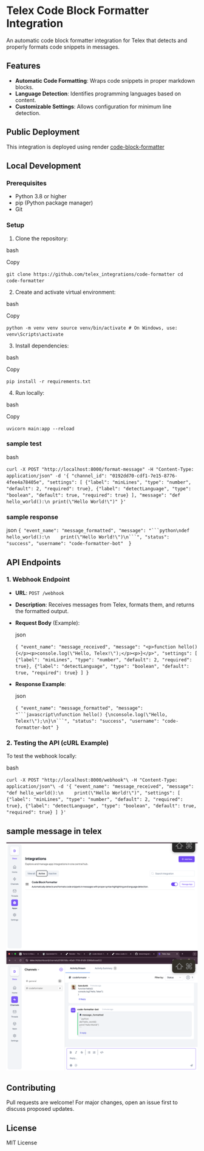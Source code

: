# Telex Code Block Formatter Integration

An automatic code block formatter integration for Telex that detects and properly formats code snippets in messages.

## Features
- **Automatic Code Formatting**: Wraps code snippets in proper markdown blocks.
- **Language Detection**: Identifies programming languages based on content.
- **Customizable Settings**: Allows configuration for minimum line detection.

## Public Deployment
This integration is deployed using render [code-block-formatter](https://telex-code-block-formatter.onrender.com)

## Local Development

### Prerequisites

-   Python 3.8 or higher
-   pip (Python package manager)
-   Git

### Setup

1.  Clone the repository:

bash

Copy

`git clone https://github.com/telex_integrations/code-formatter cd code-formatter`

2.  Create and activate virtual environment:

bash

Copy

`python -m venv venv source venv/bin/activate # On Windows, use: venv\Scripts\activate`

3.  Install dependencies:

bash

Copy

`pip install -r requirements.txt`

4.  Run locally:

bash

Copy

`uvicorn main:app --reload`

### sample test
bash

`curl -X POST "http://localhost:8000/format-message"
 -H "Content-Type: application/json"
 -d '{
 "channel_id": "0192dd70-cdf1-7e15-8776-4fee4a78405e",
 "settings": [
 {"label": "minLines", "type": "number", "default": 2, "required": true},
 {"label": "detectLanguage", "type": "boolean", "default": true, "required": true}
 ],
 "message": "def hello_world():\n print(\"Hello World!\")"
 }'`

### sample response
json
`{
"event_name": "message_formatted",
  "message": "```python\ndef hello_world():\n    print(\"Hello World!\")\n```",
  "status": "success",
  "username": "code-formatter-bot" 
}`


API Endpoints
-------------

### 1\. **Webhook Endpoint**

-   **URL**: `POST /webhook`
-   **Description**: Receives messages from Telex, formats them, and returns the formatted output.
-   **Request Body** (Example):

    json

    `{
      "event_name": "message_received",
      "message": "<p>function hello() {</p><p>console.log(\"Hello, Telex!\");</p><p>}</p>",
      "settings": [
        {"label": "minLines", "type": "number", "default": 2, "required": true},
        {"label": "detectLanguage", "type": "boolean", "default": true, "required": true}
      ]
    }`

-   **Response Example**:

    json

    `{
      "event_name": "message_formatted",
      "message": "```javascript\nfunction hello() {\nconsole.log(\"Hello, Telex!\");\n}\n```",
      "status": "success",
      "username": "code-formatter-bot"
    }`

### 2\. **Testing the API (cURL Example)**

To test the webhook locally:

bash

`curl -X POST "http://localhost:8000/webhook"\
     -H "Content-Type: application/json"\
     -d '{
       "event_name": "message_received",
       "message": "def hello_world():\n    print(\"Hello World!\")",
       "settings": [
         {"label": "minLines", "type": "number", "default": 2, "required": true},
         {"label": "detectLanguage", "type": "boolean", "default": true, "required": true}
       ]
     }'`

## sample message in telex
![Setup Screenshot](./screenshots/setup.png)
![Sample message](./screenshots/codeblock-formatter.png)

Contributing
------------

Pull requests are welcome! For major changes, open an issue first to discuss proposed updates.

License
-------

MIT License